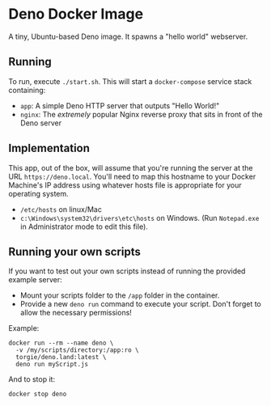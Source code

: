 # Deno Docker Image
A tiny, Ubuntu-based Deno image. It spawns a "hello world" webserver.

## Running

To run, execute `./start.sh`. This will start a `docker-compose` service stack containing:
 * `app`: A simple Deno HTTP server that outputs "Hello World!"
 * `nginx`: The *extremely* popular Nginx reverse proxy that sits in front of the Deno server
 
## Implementation

This app, out of the box, will assume that you're running the server at the URL `https://deno.local`.
You'll need to map this hostname to your Docker Machine's IP address using whatever hosts file is appropriate
for your operating system.

 * `/etc/hosts` on linux/Mac
 * `c:\Windows\system32\drivers\etc\hosts` on Windows. (Run `Notepad.exe` in Administrator mode to edit this file).

## Running your own scripts

If you want to test out your own scripts instead of running the provided example server:

 * Mount your scripts folder to the `/app` folder in the container.
 * Provide a new `deno run` command to execute your script. Don't forget to allow the necessary permissions!

Example:
```
docker run --rm --name deno \
  -v /my/scripts/directory:/app:ro \
  torgie/deno.land:latest \
  deno run myScript.js
```
And to stop it:
```
docker stop deno
```

